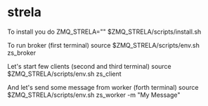 strela
======

To install you do
    ZMQ_STRELA="<path to zmq_strela_dir>"
    $ZMQ_STRELA/scripts/install.sh

To run broker (first terminal)
    source $ZMQ_STRELA/scripts/env.sh
    zs_broker

Let's start few clients (second and third terminal)
    source $ZMQ_STRELA/scripts/env.sh
    zs_client

And let's send some message from worker (forth terminal)
    source $ZMQ_STRELA/scripts/env.sh
    zs_worker -m "My Message"
